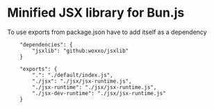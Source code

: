 # Minified JSX library for Bun.js

To use exports from package.json have to add itself as a dependency
```
	"dependencies": {
		"jsxlib": "github:woxxo/jsxlib"
	}
```

```
	"exports": {
		".": "./default/index.js",
		"./jsx": "./jsx/jsx-runtime.js",
		"./jsx-runtime": "./jsx/jsx-runtime.js",
		"./jsx-dev-runtime": "./jsx/jsx-runtime.js"
	}
```